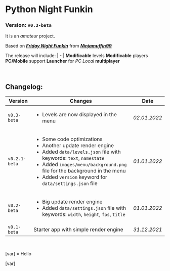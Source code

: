# Python Night Funkin

### Version: `v0.3-beta`

It is an _amateur_ project.

Based on [_**Friday Night Funkin**_](https://fridaynightfunkin.ru) from [_**Ninjamuffin99**_](https://ninja-muffin24.itch.io)

The release will include:
| - |
**Modificable** levels
**Modificable** players
**PC/Mobile** support
**Launcher** for _PC_
_Local_ **multiplayer**

<br>

## **Changelog**:

Version | Changes | Date
| - | - | - |
`v0.3-beta` | <ul><li>Levels are now displayed in the menu</ul> | _02.01.2022_
`v0.2.1-beta` | <ul><li>Some code optimizations</li><li>Another update render engine</li><li>Added `data/levels.json` file with keywords: `text`, `namestate`</li><li>Added `images/menu/background.png` file for the background in the menu</li><li>Added `version` keyword for `data/settings.json` file</ul> | _01.01.2022_
`v0.2-beta` | <ul><li>Big update render engine</li><li>Added `data/settings.json` file with keywords: `width`, `height`, `fps`, `title`</li></ul> | _01.01.2022_
`v0.1-beta` | Starter app with simple render engine | _31.12.2021_

<br>

[var] = Hello

[var]